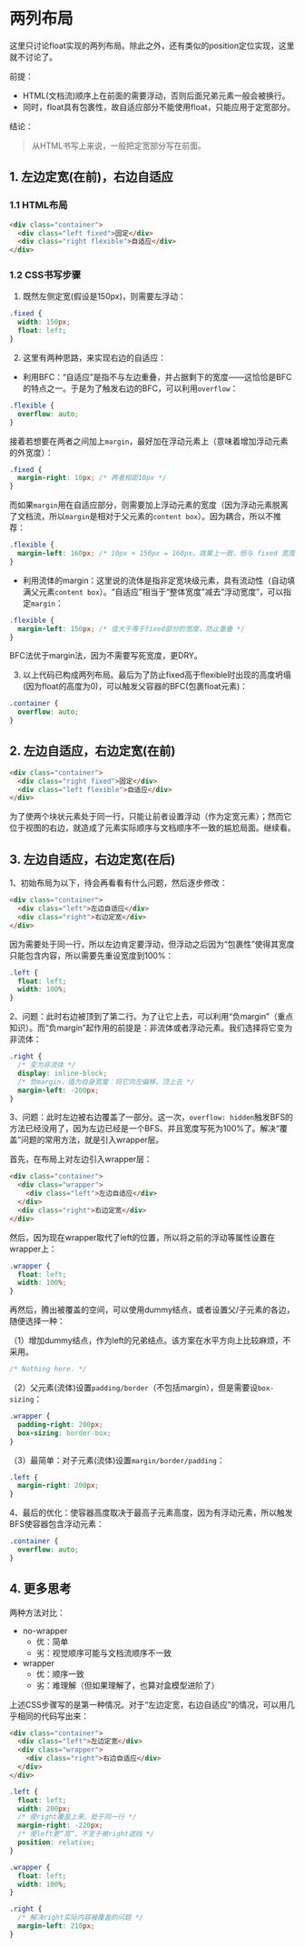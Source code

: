 # 两列布局

这里只讨论float实现的两列布局。除此之外，还有类似的position定位实现，这里就不讨论了。

前提：
- HTML(文档流)顺序上在前面的需要浮动，否则后面兄弟元素一般会被换行。
- 同时，float具有包裹性，故自适应部分不能使用float，只能应用于定宽部分。

结论：

> 从HTML书写上来说，一般把定宽部分写在前面。

## 1. 左边定宽(在前)，右边自适应

### 1.1 HTML布局
```html
<div class="container">
  <div class="left fixed">固定</div>
  <div class="right flexible">自适应</div>
</div>
```

### 1.2 CSS书写步骤

1. 既然左侧定宽(假设是150px)，则需要左浮动：
```css
.fixed {
  width: 150px;
  float: left;
}
```

2. 这里有两种思路，来实现右边的自适应：

- 利用BFC：“自适应”是指不与左边重叠，并占据剩下的宽度——这恰恰是BFC的特点之一。于是为了触发右边的BFC，可以利用`overflow`：

```css
.flexible {
  overflow: auto;
}
```

接着若想要在两者之间加上`margin`，最好加在浮动元素上（意味着增加浮动元素的外宽度）：

```css
.fixed {
  margin-right: 10px; /* 两者相距10px */
}
```

而如果`margin`用在自适应部分，则需要加上浮动元素的宽度（因为浮动元素脱离了文档流，所以`margin`是相对于父元素的`content box`）。因为耦合，所以不推荐：

```css
.flexible {
  margin-left: 160px; /* 10px + 150px = 160px。效果上一致，但与 fixed 宽度耦合了，所以不好 */
}
```

- 利用流体的margin：这里说的流体是指非定宽块级元素，具有流动性（自动填满父元素`content box`）。“自适应”相当于“整体宽度”减去“浮动宽度”，可以指定`margin`：

```css
.flexible {
  margin-left: 150px; /* 值大于等于fixed部分的宽度，防止重叠 */
}
```

BFC法优于margin法，因为不需要写死宽度，更DRY。

3. 以上代码已构成两列布局。最后为了防止fixed高于flexible时出现的高度坍塌(因为float的高度为0)，可以触发父容器的BFC(包裹float元素)：

```css
.container {
  overflow: auto;
}
```

## 2. 左边自适应，右边定宽(在前)

```html
<div class="container">
  <div class="right fixed">固定</div>
  <div class="left flexible">自适应</div>
</div>
```

为了使两个块状元素处于同一行，只能让前者设置浮动（作为定宽元素）；然而它位于视图的右边，就造成了元素实际顺序与文档顺序不一致的尴尬局面。继续看。

## 3. 左边自适应，右边定宽(在后)

1、初始布局为以下，待会再看看有什么问题，然后逐步修改：

```html
<div class="container">
  <div class="left">左边自适应</div>
  <div class="right">右边定宽</div>
</div>
```

因为需要处于同一行，所以左边肯定要浮动，但浮动之后因为“包裹性”使得其宽度只能包含内容，所以需要先重设宽度到100%：

```css
.left {
  float: left;
  width: 100%;
}
```

2、问题：此时右边被顶到了第二行。为了让它上去，可以利用“负margin”（重点知识）。而“负margin”起作用的前提是：非流体或者浮动元素。我们选择将它变为非流体：

```css
.right {
  /* 变为非流体 */
  display: inline-block;
  /* 负margin，值为自身宽度：将它向左偏移，顶上去 */
  margin-left: -200px;
}
```

3、问题：此时左边被右边覆盖了一部分。这一次，`overflow: hidden`触发BFS的方法已经没用了，因为左边已经是一个BFS、并且宽度写死为100%了。解决“覆盖”问题的常用方法，就是引入wrapper层。

首先，在布局上对左边引入wrapper层：

```html
<div class="container">
  <div class="wrapper">
    <div class="left">左边自适应</div>
  </div>
  <div class="right">右边定宽</div>
</div>
```

然后，因为现在wrapper取代了left的位置，所以将之前的浮动等属性设置在wrapper上：

```css
.wrapper {
  float: left;
  width: 100%;
}
```

再然后，腾出被覆盖的空间，可以使用dummy结点，或者设置父/子元素的各边，随便选择一种：

（1）增加dummy结点，作为left的兄弟结点。该方案在水平方向上比较麻烦，不采用。

```css
/* Nothing here. */
```

（2）父元素(流体)设置`padding/border`（不包括margin），但是需要设`box-sizing`：

```css
.wrapper {
  padding-right: 200px;
  box-sizing: border-box;
}
```

（3）最简单：对子元素(流体)设置`margin/border/padding`：

```css
.left {
  margin-right: 200px;
}
```

4、最后的优化：使容器高度取决于最高子元素高度，因为有浮动元素，所以触发BFS使容器包含浮动元素：

```css
.container {
  overflow: auto;
}
```

## 4. 更多思考

两种方法对比：

- no-wrapper
  - 优：简单
  - 劣：视觉顺序可能与文档流顺序不一致
- wrapper
  - 优：顺序一致
  - 劣：难理解（但如果理解了，也算对盒模型进阶了）

上述CSS步骤写的是第一种情况。对于“左边定宽，右边自适应”的情况，可以用几乎相同的代码写出来：

```html
<div class="container">
  <div class="left">左边定宽</div>
  <div class="wrapper">
    <div class="right">右边自适应</div>
  </div>
</div>
```

```css
.left {
  float: left;
  width: 200px;
  /* 使right覆盖上来、处于同一行 */
  margin-right: -220px;
  /* 使left更“高”、不至于被right遮挡 */
  position: relative;
}

.wrapper {
  float: left;
  width: 100%;
}

.right {
  /* 解决right实际内容被覆盖的问题 */
  margin-left: 210px;
}
```
